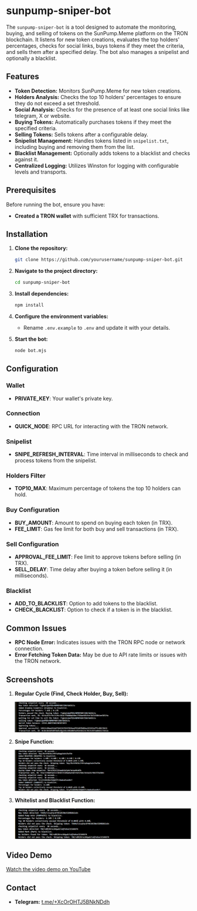 # sunpump-sniper-bot

The `sunpump-sniper-bot` is a tool designed to automate the monitoring, buying, and selling of tokens on the SunPump.Meme platform on the TRON blockchain. It listens for new token creations, evaluates the top holders' percentages, checks for social links, buys tokens if they meet the criteria, and sells them after a specified delay. The bot also manages a snipelist and optionally a blacklist.

## Features

- **Token Detection:** Monitors SunPump.Meme for new token creations.
- **Holders Analysis:** Checks the top 10 holders' percentages to ensure they do not exceed a set threshold.
- **Social Analysis:** Checks for the presence of at least one social links like telegram, X or website.
- **Buying Tokens:** Automatically purchases tokens if they meet the specified criteria.
- **Selling Tokens:** Sells tokens after a configurable delay.
- **Snipelist Management:** Handles tokens listed in `snipelist.txt`, including buying and removing them from the list.
- **Blacklist Management:** Optionally adds tokens to a blacklist and checks against it.
- **Centralized Logging:** Utilizes Winston for logging with configurable levels and transports.

## Prerequisites

Before running the bot, ensure you have:

- **Created a TRON wallet** with sufficient TRX for transactions.

## Installation

1. **Clone the repository:**

    ```bash
    git clone https://github.com/yourusername/sunpump-sniper-bot.git
    ```

2. **Navigate to the project directory:**

    ```bash
    cd sunpump-sniper-bot
    ```

3. **Install dependencies:**

    ```bash
    npm install
    ```

4. **Configure the environment variables:**

   - Rename `.env.example` to `.env` and update it with your details.

5. **Start the bot:**

    ```bash
    node bot.mjs
    ```

## Configuration

### Wallet

- **PRIVATE_KEY**: Your wallet's private key.

### Connection

- **QUICK_NODE**: RPC URL for interacting with the TRON network.

### Snipelist

- **SNIPE_REFRESH_INTERVAL**: Time interval in milliseconds to check and process tokens from the snipelist.

### Holders Filter

- **TOP10_MAX**: Maximum percentage of tokens the top 10 holders can hold.

### Buy Configuration

- **BUY_AMOUNT**: Amount to spend on buying each token (in TRX).
- **FEE_LIMIT**: Gas fee limit for both buy and sell transactions (in TRX).

### Sell Configuration

- **APPROVAL_FEE_LIMIT**: Fee limit to approve tokens before selling (in TRX).
- **SELL_DELAY**: Time delay after buying a token before selling it (in milliseconds).

### Blacklist

- **ADD_TO_BLACKLIST**: Option to add tokens to the blacklist.
- **CHECK_BLACKLIST**: Option to check if a token is in the blacklist.

## Common Issues

- **RPC Node Error:** Indicates issues with the TRON RPC node or network connection.
- **Error Fetching Token Data:** May be due to API rate limits or issues with the TRON network.

## Screenshots

1. **Regular Cycle (Find, Check Holder, Buy, Sell):**

    ![Regular Cycle](screenshots/3.png)

2. **Snipe Function:**

    ![Snipe Function](screenshots/2.png)

3. **Whitelist and Blacklist Function:**

    ![Whitelist and Blacklist](screenshots/1.png)

## Video Demo

[Watch the video demo on YouTube](https://youtu.be/94jDIyTWHQ8?si=uRSY6t1SyeFGLaZt)

## Contact

- **Telegram:** [t.me/+XcOrOHTJ5BNkNDdh](https://t.me/+XcOrOHTJ5BNkNDdh)
